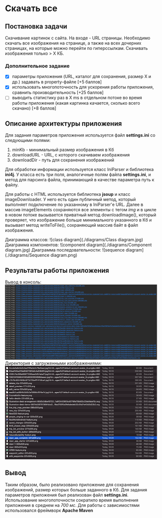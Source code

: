 # Скачать все
## Постановка задачи
Скачивание картинок с сайта. На входе - URL страницы.
Необходимо скачать все изображения на странице, а также на всех дочерних страницах, на которые можно перейти по гиперссылкам. Скачивать изображения только > X КБ.
### Дополнительное задание
- [x] параметры приложения (URL, каталог для сохранения, размер X и др.) задавать в property-файле [+5 баллов]
- [x] использовать многопоточность для ускорения работы приложения, сравнить производительность [+25 баллов]
- [ ] выводить статистику раз в X ms в отдельном потоке во время работы приложения (какая картинка качается, сколько всего скачано) [+8 баллов]
## Описание архитектуры приложения
Для задания параметров приложения используется файл **settings.ini** со следующими полями:
1. minKb - минимальный размер изображения в Кб
2. downloadURL - URL, с которого скачиваем изображения
3. downloadDir - путь для сохранения изображений
   
Для обработки информации используется класс IniParser и библиотека **ini4j**.
У класса есть три поля, аналогичные полям файла **settings.ini**, и метод для парсинга файла,
принимающий в качестве параметра путь к файлу.

Для работы с HTML используется библиотека **jsoup** и класс imageDownloader.
У него есть один публичный метод, который выполняет подключение по указанному в IniParser'е URL.
Далее в массив imageElements сохраняются все элементы с тегом *img*
и в цикле в новом потоке вызывается приватный метод downloadImage(),
который проверяет, что изображение больше минимального указанного в Кб
и вызывает метод writeToFile(), сохраняющий массив байт в файл изображения.

Диаграмма классов: ![class diagram](./diagrams/Class diagram.jpg)
Диаграмма компонентов: ![component diagram](./diagrams/Component diagram.jpg)
Диаграмма последовательности: ![sequence diagram](./diagrams/Sequence diagram.png)

## Результаты работы приложения
Вывод в консоль: ![console](./screens/Console.png)
Директория с загруженными изображениями: ![console](./screens/Directory.png)

## Вывод
Таким образом, было реализовано приложение для сохранения изображений,
размер которых больше заданного в Кб. Для задания параметров приложения
был реализован файл **settings.ini**. Использование многопоточности
сократило время выполнения приложения в среднем на *700 мс*.
Для работы с зависимостями использовался фреймворк **Apache Maven**
